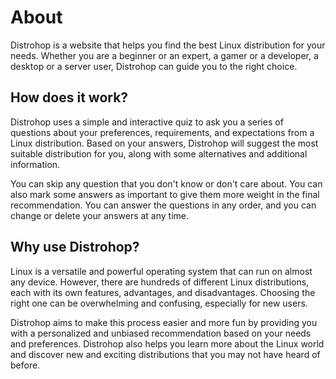 # About

Distrohop is a website that helps you find the best Linux distribution for your
needs. Whether you are a beginner or an expert, a gamer or a developer, a
desktop or a server user, Distrohop can guide you to the right choice.

## How does it work?

Distrohop uses a simple and interactive quiz to ask you a series of questions
about your preferences, requirements, and expectations from a Linux
distribution. Based on your answers, Distrohop will suggest the most suitable
distribution for you, along with some alternatives and additional information.

You can skip any question that you don't know or don't care about. You can also
mark some answers as important to give them more weight in the final
recommendation. You can answer the questions in any order, and you can change
or delete your answers at any time.

## Why use Distrohop?

Linux is a versatile and powerful operating system that can run on almost any
device. However, there are hundreds of different Linux distributions, each with
its own features, advantages, and disadvantages. Choosing the right one can be
overwhelming and confusing, especially for new users.

Distrohop aims to make this process easier and more fun by providing you with a
personalized and unbiased recommendation based on your needs and preferences.
Distrohop also helps you learn more about the Linux world and discover new and
exciting distributions that you may not have heard of before.
